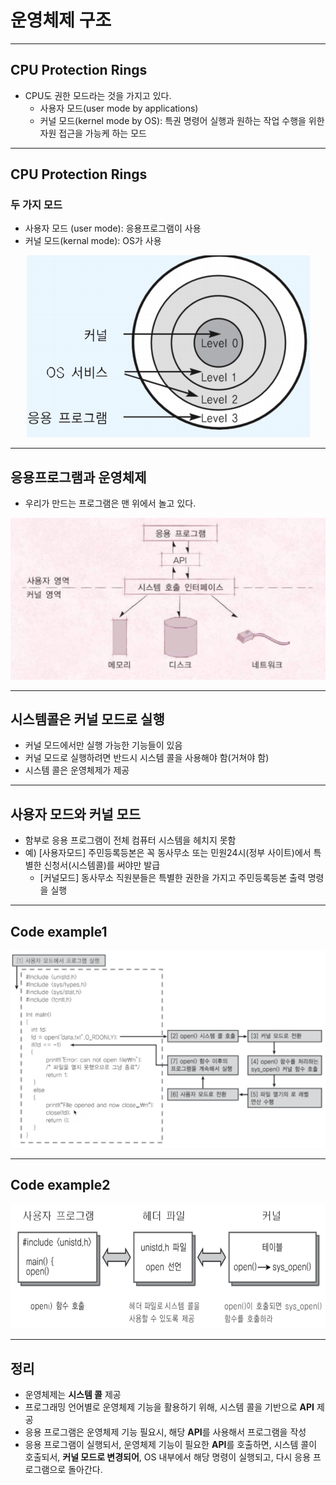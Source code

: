 # 운영체제 구조

---

## CPU Protection Rings

- CPU도 권한 모드라는 것을 가지고 있다.
  - 사용자 모드(user mode by applications)
  - 커널 모드(kernel mode by OS): 특권 명령어 실행과 원하는 작업 수행을 위한 자원 접근을 가능케 하는 모드

---

## CPU Protection Rings

### 두 가지 모드

- 사용자 모드 (user mode): 응용프로그램이 사용
- 커널 모드(kernal mode): OS가 사용
<center><img src='./images/cpuprotection.png'/></center>

---

## 응용프로그램과 운영체제

- 우리가 만드는 프로그램은 맨 위에서 놀고 있다.
<center><img src='./images/syscall.png'/></center>

---

## 시스템콜은 커널 모드로 실행

- 커널 모드에서만 실행 가능한 기능들이 있음
- 커널 모드로 실행하려면 반드시 시스템 콜을 사용해야 함(거쳐야 함)
- 시스템 콜은 운영체제가 제공

---

## 사용자 모드와 커널 모드

- 함부로 응용 프로그램이 전체 컴퓨터 시스템을 헤치지 못함
- 예) [사용자모드] 주민등록등본은 꼭 동사무소 또는 민원24시(정부 사이트)에서 특별한 신청서(시스템콜)를 써야만 발급
  - [커널모드] 동사무소 직원분들은 특별한 권한을 가지고 주민등록등본 출력 명령을 실행

---

## Code example1

<center><img src='./images/ccodesyscall.png'/></center>

---

## Code example2

<center><img src='./images/unistd.png' height=200/></center>

---

## 정리

- 운영체제는 **시스템 콜** 제공
- 프로그래밍 언어별로 운영체제 기능을 활용하기 위해, 시스템 콜을 기반으로 **API** 제공
- 응용 프로그램은 운영체제 기능 필요시, 해당 **API**를 사용해서 프로그램을 작성
- 응용 프로그램이 실행되서, 운영체제 기능이 필요한 **API**를 호출하면, 시스템 콜이 호출되서, **커널 모드로 변경되어**, OS 내부에서 해당 명령이 실행되고, 다시 응용 프로그램으로 돌아간다.
